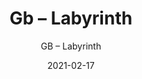 ---
designer: "Endless Knot"
description: "Collection%3A%20Hand-Knotted%20Collection%0AColor%3A%20Steel%0AMaterial%3A%20Wool%20%26%20Tencel"
image_primary: "img/LAB-220-600x750.jpg"
manufacturer: "Endless Knot"
href: "https://endlessknotrugs.com/product/labyrinth-steel/"
subtitle: "GB – Labyrinth"
tags: 
  - "hand-knotted collection"
  - "steel"
  - "wool & tencel"
  - "Endless Knot"
  - "Hand-Knotted Rugs"
title: "Gb – Labyrinth"
category: "hand-knotted-rugs"
slug: "/manufacturers/endless-knot/hand-knotted-rugs/endless-knot-gb-labyrinth"
date: "2021-02-17"
---